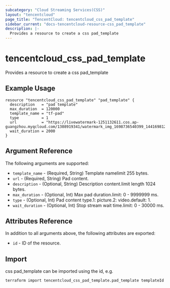 ```yaml
---
subcategory: "Cloud Streaming Services(CSS)"
layout: "tencentcloud"
page_title: "TencentCloud: tencentcloud_css_pad_template"
sidebar_current: "docs-tencentcloud-resource-css_pad_template"
description: |-
  Provides a resource to create a css pad_template
---
```


# tencentcloud_css_pad_template

Provides a resource to create a css pad_template

## Example Usage

```hcl
resource "tencentcloud_css_pad_template" "pad_template" {
  description   = "pad template"
  max_duration  = 120000
  template_name = "tf-pad"
  type          = 1
  url           = "https://livewatermark-1251132611.cos.ap-guangzhou.myqcloud.com/1308919341/watermark_img_1698736540399_1441698123618_.pic.jpg"
  wait_duration = 2000
}
```

## Argument Reference

The following arguments are supported:

* `template_name` - (Required, String) Template namelimit 255 bytes.
* `url` - (Required, String) Pad content.
* `description` - (Optional, String) Description content.limit length 1024 bytes.
* `max_duration` - (Optional, Int) Max pad duration.limit: 0 - 9999999 ms.
* `type` - (Optional, Int) Pad content type.1: picture.2: video.default: 1.
* `wait_duration` - (Optional, Int) Stop stream wait time.limit: 0 - 30000 ms.

## Attributes Reference

In addition to all arguments above, the following attributes are exported:

* `id` - ID of the resource.



## Import

css pad_template can be imported using the id, e.g.

```
terraform import tencentcloud_css_pad_template.pad_template templateId
```

